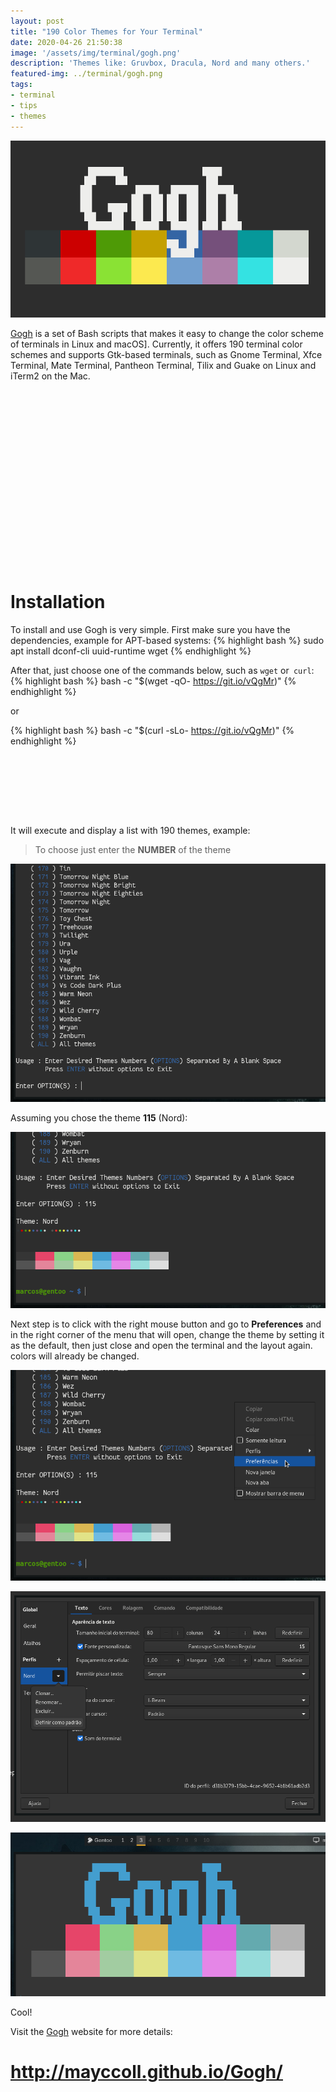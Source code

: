 ```yaml
---
layout: post
title: "190 Color Themes for Your Terminal"
date: 2020-04-26 21:50:38
image: '/assets/img/terminal/gogh.png'
description: 'Themes like: Gruvbox, Dracula, Nord and many others.'
featured-img: ../terminal/gogh.png
tags:
- terminal
- tips
- themes
---
```


![190 Color themes for your Terminal](/assets/img/terminal/gogh.png)


[Gogh](http://mayccoll.github.io/Gogh/) is a set of Bash scripts that makes it easy to change the color scheme of terminals in Linux and macOS]. Currently, it offers 190 terminal color schemes and supports Gtk-based terminals, such as Gnome Terminal, Xfce Terminal, Mate Terminal, Pantheon Terminal, Tilix and Guake on Linux and iTerm2 on the Mac.

<!-- QUADRADO -->
<script async src="//pagead2.googlesyndication.com/pagead/js/adsbygoogle.js"></script>
<ins class="adsbygoogle"
style="display:inline-block;width:336px;height:280px"
data-ad-client="ca-pub-2838251107855362"
data-ad-slot="5351066970"></ins>
<script>
(adsbygoogle = window.adsbygoogle || []).push({});
</script>

# Installation

To install and use Gogh is very simple. First make sure you have the dependencies, example for APT-based systems:
{% highlight bash %}
sudo apt install dconf-cli uuid-runtime wget
{% endhighlight %}

After that, just choose one of the commands below, such as `wget` or` curl`:
{% highlight bash %}
bash -c  "$(wget -qO- https://git.io/vQgMr)"
{% endhighlight %}

or

{% highlight bash %}
 bash -c  "$(curl -sLo- https://git.io/vQgMr)" 
{% endhighlight %}

<!-- LISTA MIN -->
<script async src="//pagead2.googlesyndication.com/pagead/js/adsbygoogle.js"></script>
<ins class="adsbygoogle"
style="display:inline-block;width:730px;height:95px"
data-ad-client="ca-pub-2838251107855362"
data-ad-slot="5351066970"></ins>
<script>
(adsbygoogle = window.adsbygoogle || []).push({});
</script>

It will execute and display a list with 190 themes, example:
> To choose just enter the **NUMBER** of the theme

![Gogh choice of theme](/assets/img/terminal/escolha-o-tema.png)

Assuming you chose the theme **115** (Nord):

![Nord Theme](/assets/img/terminal/alterando-o-tema.png)

Next step is to click with the right mouse button and go to **Preferences** and in the right corner of the menu that will open, change the theme by setting it as the default, then just close and open the terminal and the layout again. colors will already be changed.

![Preferences](/assets/img/terminal/preferencias.png)

![Set as default](/assets/img/terminal/definindo-como-padrao.png)

![Theme changed](/assets/img/terminal/tema-alterado.png)

Cool!

<!-- RETANGULO LARGO 2 -->
<script async src="//pagead2.googlesyndication.com/pagead/js/adsbygoogle.js"></script>
<ins class="adsbygoogle"
style="display:block; text-align:center;"
data-ad-layout="in-article"
data-ad-format="fluid"
data-ad-client="ca-pub-2838251107855362"
data-ad-slot="8549252987"></ins>
<script>
(adsbygoogle = window.adsbygoogle || []).push({});
</script>


Visit the [Gogh](http://mayccoll.github.io/Gogh/) website for more details:
# <http://mayccoll.github.io/Gogh/>
